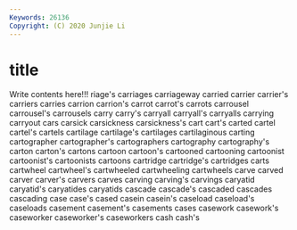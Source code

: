 ```yaml
---
Keywords: 26136
Copyright: (C) 2020 Junjie Li
---
```


# title

Write contents here!!!
riage's 
carriages 
carriageway 
carried 
carrier 
carrier's 
carriers 
carries
carrion 
carrion's 
carrot 
carrot's 
carrots 
carrousel 
carrousel's 
carrousels 
carry 
carry's
carryall 
carryall's 
carryalls 
carrying 
carryout 
cars 
carsick 
carsickness 
carsickness's 
cart
cart's 
carted 
cartel 
cartel's 
cartels 
cartilage 
cartilage's 
cartilages 
cartilaginous 
carting
cartographer 
cartographer's 
cartographers 
cartography 
cartography's 
carton 
carton's 
cartons 
cartoon 
cartoon's
cartooned 
cartooning 
cartoonist 
cartoonist's 
cartoonists 
cartoons 
cartridge 
cartridge's 
cartridges 
carts
cartwheel 
cartwheel's 
cartwheeled 
cartwheeling 
cartwheels 
carve 
carved 
carver 
carver's 
carvers
carves 
carving 
carving's 
carvings 
caryatid 
caryatid's 
caryatides 
caryatids 
cascade 
cascade's
cascaded 
cascades 
cascading 
case 
case's 
cased 
casein 
casein's 
caseload 
caseload's
caseloads 
casement 
casement's 
casements 
cases 
casework 
casework's 
caseworker 
caseworker's 
caseworkers
cash 
cash's 
